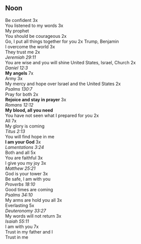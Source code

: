## Noon

Be confident 3x  
You listened to my words 3x  
My prophet  
You should be courageous 2x  
Go, I put all things together for you 2x
Trump, Benjamin  
I overcome the world 3x  
They trust me 2x  
_Jeremiah 29:11_  
You are wise and you will shine United States, Israel, Church 2x  
_Daniel 12:3_  
**My angels** 7x  
Army 3x  
My mercy and hope over Israel and the United States 2x  
_Psalms 130:7_  
Pray for both 2x  
**Rejoice and stay in prayer** 3x  
_Romans 12:12_  
**My blood, all you need**  
You have not seen what I prepared for you 2x  
All 7x  
My glory is coming  
_Titus 2:13_  
You will find hope in me  
**I am your God** 3x  
_Lamentations 3:24_  
Both and all 5x  
You are faithful 3x  
I give you my joy 3x  
_Matthew 25:21_  
God is your tower 3x  
Be safe, I am with you  
_Proverbs 18:10_  
Good times are coming  
_Psalms 34:10_  
My arms are hold you all 3x  
Everlasting 5x  
_Deuteronomy 33:27_  
My words will not return 3x  
_Isaiah 55:11_  
I am with you 7x  
Trust in my father and I  
Trust in me  

